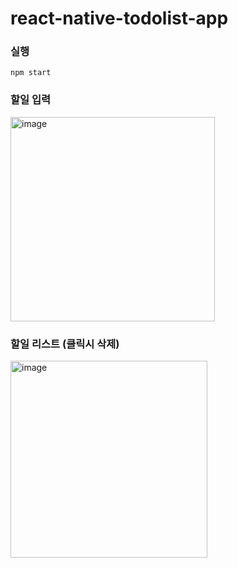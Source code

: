 # react-native-todolist-app

### 실행
```shell
npm start
```

### 할일 입력
<img width="327" alt="image" src="https://user-images.githubusercontent.com/16997252/231789439-2af2a362-dab7-4b2c-9310-46c2c9b76fd1.png">


### 할일 리스트 (클릭시 삭제)
<img width="315" alt="image" src="https://user-images.githubusercontent.com/16997252/231793189-46d43a93-4984-4312-bc62-87bd4b3d37aa.png">

